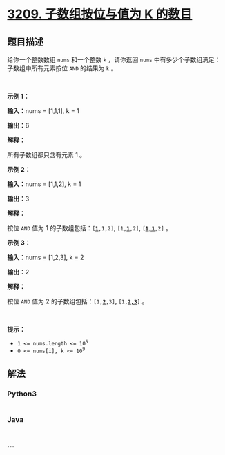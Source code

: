 # [3209. 子数组按位与值为 K 的数目](https://leetcode.cn/problems/number-of-subarrays-with-and-value-of-k)

## 题目描述

<!-- 这里写题目描述 -->

<p>给你一个整数数组&nbsp;<code>nums</code>&nbsp;和一个整数&nbsp;<code>k</code>&nbsp;，请你返回&nbsp;<code>nums</code>&nbsp;中有多少个<span data-keyword="subarray-nonempty">子数组</span>满足：子数组中所有元素按位&nbsp;<code>AND</code>&nbsp;的结果为 <code>k</code>&nbsp;。</p>

<p>&nbsp;</p>

<p><strong class="example">示例 1：</strong></p>

<div class="example-block">
<p><span class="example-io"><b>输入：</b>nums = [1,1,1], k = 1</span></p>

<p><span class="example-io"><b>输出：</b>6</span></p>

<p><strong>解释：</strong></p>

<p>所有子数组都只含有元素 1 。</p>
</div>

<p><strong class="example">示例 2：</strong></p>

<div class="example-block">
<p><span class="example-io"><b>输入：</b>nums = [1,1,2], k = 1</span></p>

<p><span class="example-io"><b>输出：</b>3</span></p>

<p><b>解释：</b></p>

<p>按位&nbsp;<code>AND</code>&nbsp;值为 1 的子数组包括：<code>[<u><strong>1</strong></u>,1,2]</code>, <code>[1,<u><strong>1</strong></u>,2]</code>, <code>[<u><strong>1,1</strong></u>,2]</code>&nbsp;。</p>
</div>

<p><strong class="example">示例 3：</strong></p>

<div class="example-block">
<p><span class="example-io"><b>输入：</b>nums = [1,2,3], k = 2</span></p>

<p><span class="example-io"><b>输出：</b>2</span></p>

<p><strong>解释：</strong></p>

<p>按位&nbsp;<code>AND</code>&nbsp;值为 2 的子数组包括：<code>[1,<b><u>2</u></b>,3]</code>, <code>[1,<u><strong>2,3</strong></u>]</code>&nbsp;。</p>
</div>

<p>&nbsp;</p>

<p><strong>提示：</strong></p>

<ul>
	<li><code>1 &lt;= nums.length &lt;= 10<sup>5</sup></code></li>
	<li><code>0 &lt;= nums[i], k &lt;= 10<sup>9</sup></code></li>
</ul>


## 解法

<!-- 这里可写通用的实现逻辑 -->

<!-- tabs:start -->

### **Python3**

<!-- 这里可写当前语言的特殊实现逻辑 -->

```python

```

### **Java**

<!-- 这里可写当前语言的特殊实现逻辑 -->

```java

```

### **...**

```

```

<!-- tabs:end -->
